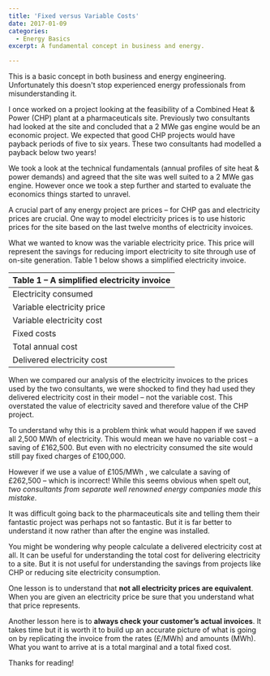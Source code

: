 ```yaml
---
title: 'Fixed versus Variable Costs'
date: 2017-01-09
categories:
  - Energy Basics
excerpt: A fundamental concept in business and energy.

---
```

This is a basic concept in both business and energy engineering. Unfortunately this doesn't stop experienced energy professionals from misunderstanding it.

I once worked on a project looking at the feasibility of a Combined Heat & Power (CHP) plant at a pharmaceuticals site. Previously two consultants had looked at the site and concluded that a 2 MWe gas engine would be an economic project. We expected that good CHP projects would have payback periods of five to six years. These two consultants had modelled a payback below two years!

We took a look at the technical fundamentals (annual profiles of site heat & power demands) and agreed that the site was well suited to a 2 MWe gas engine. However once we took a step further and started to evaluate the economics things started to unravel.

A crucial part of any energy project are prices – for CHP gas and electricity prices are crucial. One way to model electricity prices is to use historic prices for the site based on the last twelve months of electricity invoices.

What we wanted to know was the variable electricity price. This price will represent the savings for reducing import electricity to site through use of on-site generation.  Table 1 below shows a simplified electricity invoice.

|Table 1 – A simplified electricity invoice|
|---|
|Electricity consumed|	MWh|	2,500|
|Variable electricity price|	£/MWh|	65|
|Variable electricity cost|	£|	162,500|
|Fixed costs|	£	|100,000|
|Total annual cost|	£	|262,500|
|Delivered electricity cost|	£/MWh	|105|

When we compared our analysis of the electricity invoices to the prices used by the two consultants, we were shocked to find they had used they delivered electricity cost in their model – not the variable cost.  This overstated the value of electricity saved and therefore value of the CHP project.

To understand why this is a problem think what would happen if we saved all 2,500 MWh of electricity. This would mean we have no variable cost – a saving of £162,500. But even with no electricity consumed the site would still pay fixed charges of £100,000.

However if we use a value of £105/MWh , we calculate a saving of £262,500 – which is incorrect!  While this seems obvious when spelt out, *two consultants from separate well renowned energy companies made this mistake*.

It was difficult going back to the pharmaceuticals site and telling them their fantastic project was perhaps not so fantastic. But it is far better to understand it now rather than after the engine was installed.

You might be wondering why people calculate a delivered electricity cost at all. It can be useful for understanding the total cost for delivering electricity to a site.  But it is not useful for understanding the savings from projects like CHP or reducing site electricity consumption.

One lesson is to understand that **not all electricity prices are equivalent**.  When you are given an electricity price be sure that you understand what that price represents.

Another lesson here is to **always check your customer’s actual invoices**. It takes time but it is worth it to build up an accurate picture of what is going on by replicating the invoice from the rates (£/MWh) and amounts (MWh). What you want to arrive at is a total marginal and a total fixed cost.

Thanks for reading!
